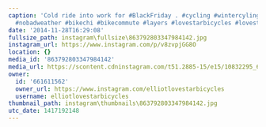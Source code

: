 ```yaml
---
caption: 'Cold ride into work for #BlackFriday . #cycling #wintercyling coldweathercycling
  #nobadweather #bikechi #bikecommute #layers #lovestarbicycles #lovestarbicyclebags'
date: '2014-11-28T16:29:08'
fullsize_path: instagram\fullsize\863792803347984142.jpg
instagram_url: https://www.instagram.com/p/v8zvpjGG8O
location: {}
media_id: '863792803347984142'
media_url: https://scontent.cdninstagram.com/t51.2885-15/e15/10832295_685658181548955_646188274_n.jpg?ig_cache_key=ODYzNzkyODAzMzQ3OTg0MTQy.2
owner:
  id: '661611562'
  owner_url: https://www.instagram.com/elliotlovestarbicycles
  username: elliotlovestarbicycles
thumbnail_path: instagram\thumbnails\863792803347984142.jpg
utc_date: 1417192148
---
```

